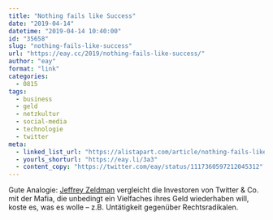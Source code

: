 ```yaml
---
title: "Nothing fails like Success"
date: "2019-04-14"
datetime: "2019-04-14 10:40:00"
id: "35658"
slug: "nothing-fails-like-success"
url: "https://eay.cc/2019/nothing-fails-like-success/"
author: "eay"
format: "link"
categories:
  - 0815
tags:
  - business
  - geld
  - netzkultur
  - social-media
  - technologie
  - twitter
meta:
  - linked_list_url: "https://alistapart.com/article/nothing-fails-like-success/"
  - yourls_shorturl: "https://eay.li/3a3"
  - content_copy: "https://twitter.com/eay/status/1117360597212045312"
---
```


Gute Analogie: [Jeffrey Zeldman](https://www.zeldman.com/) vergleicht die Investoren von Twitter & Co. mit der Mafia, die unbedingt ein Vielfaches ihres Geld wiederhaben will, koste es, was es wolle – z.B. Untätigkeit gegenüber Rechtsradikalen.

